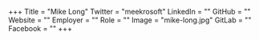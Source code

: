 +++
Title = "Mike Long"
Twitter = "meekrosoft"
LinkedIn = ""
GitHub = ""
Website = ""
Employer = ""
Role = ""
Image = "mike-long.jpg"
GitLab = ""
Facebook = ""
+++
